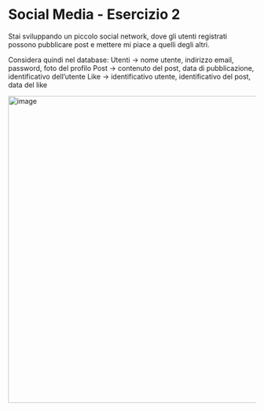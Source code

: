 <h1>Social Media - Esercizio 2</h1>

Stai sviluppando un piccolo social network, dove gli utenti registrati possono pubblicare post e mettere mi piace a quelli degli altri.

Considera quindi nel database:
Utenti → nome utente, indirizzo email, password, foto del profilo
Post → contenuto del post, data di pubblicazione, identificativo dell’utente
Like → identificativo utente, identificativo del post, data del like


<img width="1412" height="625" alt="image" src="https://github.com/user-attachments/assets/5caaa3ab-ea3f-4e2c-b5f9-30a7b08da45d" />
